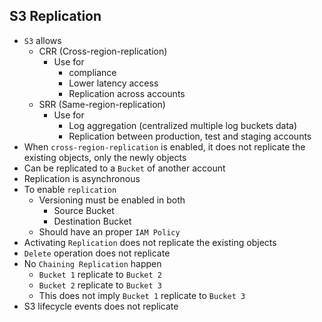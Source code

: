 ## S3 Replication

- `S3` allows
  - CRR (Cross-region-replication)
    - Use for
      - compliance
      - Lower latency access
      - Replication across accounts
  - SRR (Same-region-replication)
    - Use for
      - Log aggregation (centralized multiple log buckets data)
      - Replication between production, test and staging accounts
- When `cross-region-replication` is enabled, it does not replicate the existing objects, only the newly objects
- Can be replicated to a `Bucket` of another account
- Replication is asynchronous
- To enable `replication`
  - Versioning must be enabled in both
    - Source Bucket
    - Destination Bucket
  - Should have an proper `IAM Policy`
- Activating `Replication` does not replicate the existing objects
- `Delete` operation does not replicate
- No `Chaining Replication` happen
  - `Bucket 1` replicate to `Bucket 2`
  - `Bucket 2` replicate to `Bucket 3`
  - This does not imply `Bucket 1` replicate to `Bucket 3`
- S3 lifecycle events does not replicate
